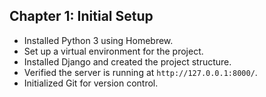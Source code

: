 ## Chapter 1: Initial Setup
- Installed Python 3 using Homebrew.
- Set up a virtual environment for the project.
- Installed Django and created the project structure.
- Verified the server is running at `http://127.0.0.1:8000/`.
- Initialized Git for version control.